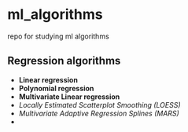 # ml_algorithms
repo for studying ml algorithms

## Regression algorithms
- **Linear regression**
- **Polynomial regression**
- **Multivariate Linear regression**
- _Locally Estimated Scatterplot Smoothing (LOESS)_
- _Multivariate Adaptive Regression Splines (MARS)_
- 
